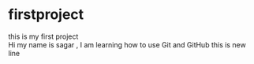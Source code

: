 # firstproject
this is my first project
<br>
Hi my name is sagar , I am learning how to use Git and GitHub
this is new line